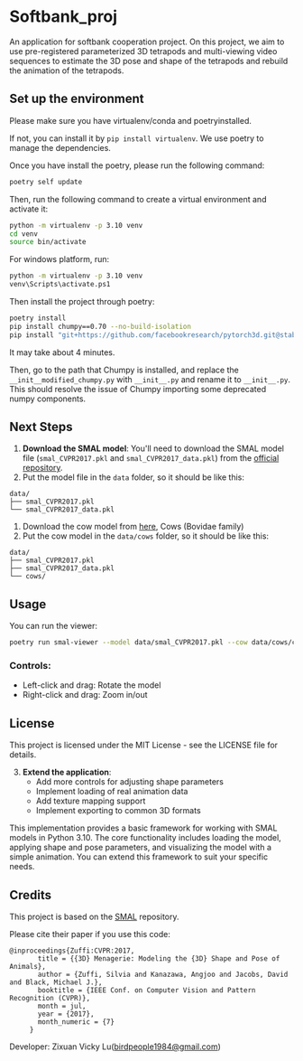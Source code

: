 # Softbank_proj
An application for softbank cooperation project. On this project, we aim to use pre-registered parameterized 3D tetrapods and multi-viewing video sequences to estimate the 3D pose and shape of the tetrapods and rebuild the animation of the tetrapods.

## Set up the environment
Please make sure you have virtualenv/conda and poetryinstalled. 

If not, you can install it by `pip install virtualenv`. We use poetry to manage the dependencies.

Once you have install the poetry, please run the following command:
```bash
poetry self update
```

Then, run the following command to create a virtual environment and activate it:

```bash
python -m virtualenv -p 3.10 venv
cd venv
source bin/activate
```
For windows platform, run:
```bash
python -m virtualenv -p 3.10 venv
venv\Scripts\activate.ps1
```
Then install the project through poetry:
```bash
poetry install
pip install chumpy==0.70 --no-build-isolation
pip install "git+https://github.com/facebookresearch/pytorch3d.git@stable"
```
It may take about 4 minutes.

Then, go to the path that Chumpy is installed, and replace the `__init__modified_chumpy.py` with `__init__.py` and rename it to `__init__.py`. This should resolve the issue of Chumpy importing some deprecated numpy components.

## Next Steps

1. **Download the SMAL model**: You'll need to download the SMAL model file (`smal_CVPR2017.pkl` and `smal_CVPR2017_data.pkl`) from the [official repository](https://smal.is.tue.mpg.de/download.php).
2. Put the model file in the `data` folder, so it should be like this:
```
data/
├── smal_CVPR2017.pkl
└── smal_CVPR2017_data.pkl
```
1. Download the cow model from [here](https://smal.is.tue.mpg.de/download.php), Cows (Bovidae family)
2. Put the cow model in the `data/cows` folder, so it should be like this:
```
data/
├── smal_CVPR2017.pkl
├── smal_CVPR2017_data.pkl
└── cows/
```
## Usage

You can run the viewer:

```bash
poetry run smal-viewer --model data/smal_CVPR2017.pkl --cow data/cows/cow_alph4.pkl --use-smpl 
```

### Controls:

- Left-click and drag: Rotate the model
- Right-click and drag: Zoom in/out


## License

This project is licensed under the MIT License - see the LICENSE file for details.

3. **Extend the application**:
   - Add more controls for adjusting shape parameters
   - Implement loading of real animation data
   - Add texture mapping support
   - Implement exporting to common 3D formats

This implementation provides a basic framework for working with SMAL models in Python 3.10. The core functionality includes loading the model, applying shape and pose parameters, and visualizing the model with a simple animation. You can extend this framework to suit your specific needs.

## Credits
This project is based on the [SMAL](https://smal.is.tue.mpg.de/index.html) repository.

Please cite their paper if you use this code:
 ``` 
 @inproceedings{Zuffi:CVPR:2017,
        title = {{3D} Menagerie: Modeling the {3D} Shape and Pose of Animals},
        author = {Zuffi, Silvia and Kanazawa, Angjoo and Jacobs, David and Black, Michael J.},
        booktitle = {IEEE Conf. on Computer Vision and Pattern Recognition (CVPR)},
        month = jul,
        year = {2017},
        month_numeric = {7}
      }
```

Developer: Zixuan Vicky Lu(birdpeople1984@gmail.com)
